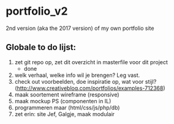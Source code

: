# portfolio_v2
2nd version (aka the 2017 version) of my own portfolio site



## Globale to do lijst:

1. zet git repo op, zet dit overzicht in masterfile voor dit project
    * done
2. welk verhaal, welke info wil je brengen? Leg vast.
3. check out voorbeelden, doe inspiratie op, wat voor stijl?  (http://www.creativebloq.com/portfolios/examples-712368)
4. maak soortement wireframe (responsive)
5. maak mockup PS (componenten in IL)
6. programmeren maar (html/css/js/php/db)
7. zet erin: site Jef, Galgje, maak modulair



